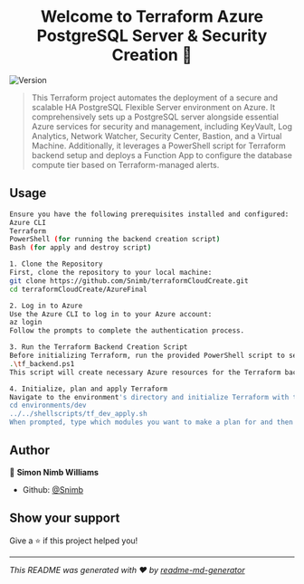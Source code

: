 <h1 align="center">Welcome to Terraform Azure PostgreSQL Server & Security Creation 👋</h1>
<p>
  <img alt="Version" src="https://img.shields.io/badge/version-1.0.0-blue.svg?cacheSeconds=2592000" />
</p>

> This Terraform project automates the deployment of a secure and scalable HA PostgreSQL Flexible Server environment on Azure. It comprehensively sets up a PostgreSQL server alongside essential Azure services for security and management, including KeyVault, Log Analytics, Network Watcher, Security Center, Bastion, and a Virtual Machine. Additionally, it leverages a PowerShell script for Terraform backend setup and deploys a Function App to configure the database compute tier based on Terraform-managed alerts.

## Usage

```sh
Ensure you have the following prerequisites installed and configured:
Azure CLI
Terraform 
PowerShell (for running the backend creation script)
Bash (for apply and destroy script)

1. Clone the Repository
First, clone the repository to your local machine:
git clone https://github.com/Snimb/terraformCloudCreate.git
cd terraformCloudCreate/AzureFinal

2. Log in to Azure
Use the Azure CLI to log in to your Azure account:
az login
Follow the prompts to complete the authentication process.

3. Run the Terraform Backend Creation Script
Before initializing Terraform, run the provided PowerShell script to set up the Terraform backend:
.\tf_backend.ps1
This script will create necessary Azure resources for the Terraform backend and output required configuration settings.

4. Initialize, plan and apply Terraform
Navigate to the environment's directory and initialize Terraform with the backend configuration obtained from the previous step:
cd environments/dev
../../shellscripts/tf_dev_apply.sh
When prompted, type which modules you want to make a plan for and then type 'yes' to proceed with the apply and the deployment.
```

## Author

👤 **Simon Nimb Williams**

* Github: [@Snimb](https://github.com/Snimb)

## Show your support

Give a ⭐️ if this project helped you!

***
_This README was generated with ❤️ by [readme-md-generator](https://github.com/kefranabg/readme-md-generator)_
